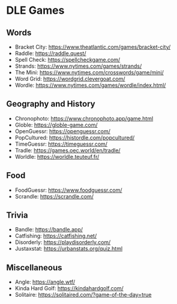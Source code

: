 # DLE Games

## Words
* Bracket City: https://www.theatlantic.com/games/bracket-city/
* Raddle: https://raddle.quest/
* Spell Check: https://spellcheckgame.com/
* Strands: https://www.nytimes.com/games/strands/
* The Mini: https://www.nytimes.com/crosswords/game/mini/
* Word Grid: https://wordgrid.clevergoat.com/
* Wordle: https://www.nytimes.com/games/wordle/index.html/

## Geography and History
* Chronophoto: https://www.chronophoto.app/game.html
* Globle: https://globle-game.com/
* OpenGuessr: https://openguessr.com/
* PopCultured: https://histordle.com/popcultured/
* TimeGuessr: https://timeguessr.com/
* Tradle: https://games.oec.world/en/tradle/
* Worldle: https://worldle.teuteuf.fr/

## Food
* FoodGuessr: https://www.foodguessr.com/
* Scrandle: https://scrandle.com/

## Trivia
* Bandle: https://bandle.app/
* Catfishing: https://catfishing.net/
* Disorderly: https://playdisorderly.com/
* Justaxstat: https://urbanstats.org/quiz.html

## Miscellaneous
* Angle: https://angle.wtf/
* Kinda Hard Golf: https://kindahardgolf.com/
* Solitaire: https://solitaired.com/?game-of-the-day=true
